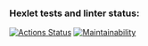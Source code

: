 ### Hexlet tests and linter status:
[![Actions Status](https://github.com/OliverKant/frontend-project-lvl2/workflows/hexlet-check/badge.svg)](https://github.com/OliverKant/frontend-project-lvl2/actions)
[![Maintainability](https://api.codeclimate.com/v1/badges/684deb691facf892e364/maintainability)](https://codeclimate.com/github/OliverKant/frontend-project-lvl2/maintainability)
